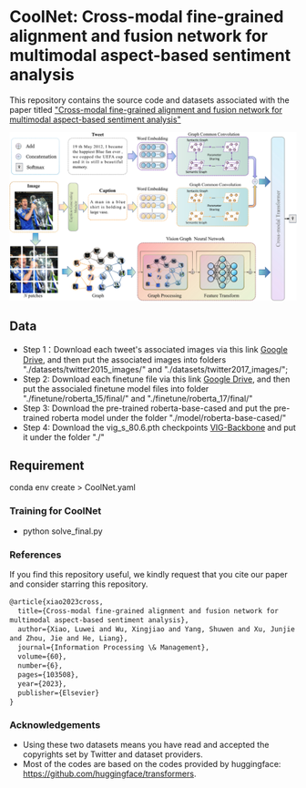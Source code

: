 # CoolNet: Cross-modal fine-grained alignment and fusion network for multimodal aspect-based sentiment analysis

This repository contains the source code and datasets associated with the paper titled ["Cross-modal fine-grained alignment and fusion network for multimodal aspect-based sentiment analysis"](https://www.sciencedirect.com/science/article/pii/S0306457323002455)

<p align="center">
  <img src="./CoolNet.png" width="800"/>
</p>


## Data

- Step 1：Download each tweet's associated images via this link [Google Drive](https://drive.google.com/file/d/1PpvvncnQkgDNeBMKVgG2zFYuRhbL873g/view), and then put the associated images into folders "./datasets/twitter2015_images/" and "./datasets/twitter2017_images/";
- Step 2: Download each finetune file via this link [Google Drive](https://drive.google.com/drive/folders/1nRHti6jdcrZOkh6PaqnpgdllAxjUuMCO?usp=sharing), and then put the associaled finetune model files into folder "./finetune/roberta_15/final/" and "./finetune/roberta_17/final/"
- Step 3: Download the pre-trained roberta-base-cased and put the pre-trained roberta model under the folder "./model/roberta-base-cased/"
- Step 4: Download the vig_s_80.6.pth checkpoints [VIG-Backbone](https://github.com/huawei-noah/Efficient-AI-Backbones/releases/tag/vig) and put it under the folder "./"


## Requirement
conda env create > CoolNet.yaml



### Training for CoolNet
- python solve_final.py




###  References
If you find this repository useful, we kindly request that you cite our paper and consider starring this repository.
```
@article{xiao2023cross,
  title={Cross-modal fine-grained alignment and fusion network for multimodal aspect-based sentiment analysis},
  author={Xiao, Luwei and Wu, Xingjiao and Yang, Shuwen and Xu, Junjie and Zhou, Jie and He, Liang},
  journal={Information Processing \& Management},
  volume={60},
  number={6},
  pages={103508},
  year={2023},
  publisher={Elsevier}
}
```

### Acknowledgements
- Using these two datasets means you have read and accepted the copyrights set by Twitter and dataset providers.
- Most of the codes are based on the codes provided by huggingface: https://github.com/huggingface/transformers.
